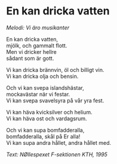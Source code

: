 # En kan dricka vatten

_Melodi: Vi äro musikanter_

En kan dricka vatten,  
mjölk, och gammalt flott.  
Men vi dricker hellre  
sådant som är gott.

Vi kan dricka brännvin, öl och billigt vin.  
Vi kan dricka olja och bensin.

Och vi kan svepa islandshästar,  
mockavästar när vi festar.  
Vi kan svepa svavelsyra på vår yra fest.

Vi kan häva kvicksilver och helium.  
Vi kan häva ost och vardagsrum.

Och vi kan supa bomfadderalla,  
bomfadderalla, skål på Er alla!  
Vi kan supa andra hållet, andra hållet med.

_Text: NØllespexet F-sektionen KTH, 1995_
